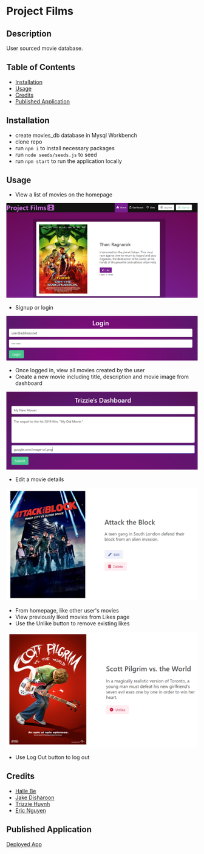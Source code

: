 # Project Films

## Description

User sourced movie database.

## Table of Contents

- [Installation](#installation)
- [Usage](#usage)
- [Credits](#credits)
- [Published Application](#published-application)

## Installation

- create movies_db database in Mysql Workbench
- clone repo
- run `npm i` to install necessary packages
- run `node seeds/seeds.js` to seed 
- run `npm start` to run the application locally

## Usage

- View a list of movies on the homepage

![Homepage](./image/home.png)

- Signup or login

![Login](./image/login.png)

- Once logged in, view all movies created by the user
- Create a new movie including title, description and movie image from dashboard

![Create](./image/create.png)

- Edit a movie details

![Edit](./image/edit-or-delete.png)

- From homepage, like other user's movies
- View previously liked movies from Likes page
- Use the Unlike button to remove existing likes

![Unlike](./image/unlike.png)

- Use Log Out button to log out


## Credits

- [Halle Be](https://github.com/slurpsz)
- [Jake Disharoon](https://github.com/JakeDish)
- [Trizzie Huynh](https://github.com/trizziehuynh)
- [Eric Nguyen](https://github.com/ericnguyen23)

## Published Application

[Deployed App](https://github.com/slurpsz)

